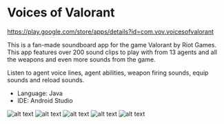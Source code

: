 # Voices of Valorant

https://play.google.com/store/apps/details?id=com.vov.voicesofvalorant

This is a fan-made soundboard app for the game Valorant by Riot Games.
This app features over 200 sound clips to play with from 13 agents and all the weapons and even more sounds from the game.

Listen to agent voice lines, agent abilities, weapon firing sounds, equip sounds and reload sounds.

- Language: Java
- IDE: Android Studio

![alt text](https://play-lh.googleusercontent.com/8OIVaOUcWxDE0WiZckTLSK2LW4RFTLXPKorOHEmUrBXKtxSNXiAB6N65Py6o48s3cqZL=w720-h310-rw)
![alt text](https://play-lh.googleusercontent.com/o14AA_XVopaHAHnRqDeiuekkCYjD7h50QReDQOcFcqZWLakE_GJ8mCJGpFxnvS6hWP8=w720-h310-rw)
![alt text](https://play-lh.googleusercontent.com/N5-igWPFGgpLgTI_pgXJf6CLU_MF1Bqsz51DqovrEA2tOp4uaL6CcRDPON_LBiILEKI=w720-h310-rw)
![alt text](https://play-lh.googleusercontent.com/2QyD5EoUtWOIGuqPJtSQtR8sfnY-Na0Q9oQMNgeObk43D3sGWBm0_8Itr7HQrN9RIw=w720-h310-rw)
![alt text](https://play-lh.googleusercontent.com/0h7YEHSaOcCp9pUCH5TcXF3kU7t7Jll1jUeUrGPU-1FN5qOOJ2IyX4ghoJvapkl1tFA=w720-h310-rw)
